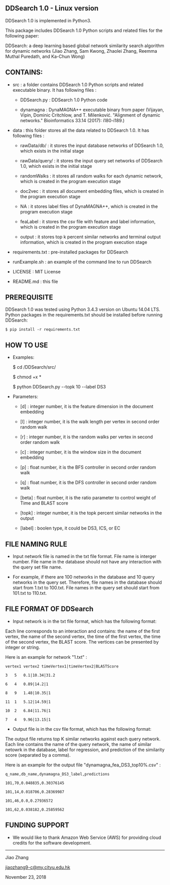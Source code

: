 DDSearch 1.0 - Linux version
------------------------

DDSearch 1.0 is implemented in Python3.

This package includes DDSearch 1.0 Python scripts and related files for the following paper:

DDSearch: a deep learning based global network similarity search algorithm for dynamic networks
(Jiao Zhang, Sam Kwong, Zhaolei Zhang, Reemma Muthal Puredath, and Ka-Chun Wong)


CONTAINS:
------------------------

* src : a folder contains DDSearch 1.0 Python scripts and related executable binary. It has following files :

	* DDSearch.py : DDSearch 1.0 Python code

	* dynamagna : DynaMAGNA++ executable binary from paper (Vijayan, Vipin, Dominic Critchlow, and T. Milenković. "Alignment of dynamic networks." Bioinformatics 33.14 (2017): i180-i189.)
	
* data : this folder stores all the data related to DDSearch 1.0. It has following files :

	* rawData/db/ : it stores the input database networks of DDSearch 1.0, which exists in the initial stage

	* rawData/query/ : it stores the input query set networks of DDSearch 1.0, which exists in the initial stage

	* randomWalks : it stores all random walks for each dynamic network, which is created in the program execution stage

	* doc2vec : it stores all document embedding files, which is created in the program execution stage
	
	* NA : it stores label files of DynaMAGNA++, which is created in the program execution stage

	* feaLabel : it stores the csv file with feature and label information, which is created in the program execution stage

	* output : it stores top k percent similar networks and terminal output information, which is created in the program execution stage

* requirements.txt : pre-installed packages for DDSearch

* runExample.sh : an example of the command line to run DDSearch

* LICENSE : MIT License

* README.md : this file


PREREQUISITE
------------------------

DDSearch 1.0 was tested using Python 3.4.3 version on Ubuntu 14.04 LTS. Python packages in the requirements.txt should be installed before running DDSearch:

	$ pip install -r requirements.txt


HOW TO USE
------------------------

* Examples:
	
	$ cd /DDSearch/src/
	
	$ chmod +x *
	
	$ python DDSearch.py --topk 10 --label DS3

* Parameters:

	* [d] : integer number, it is the feature dimension in the document embedding

	* [l] : integer number, it is the walk length per vertex in second order random walk

	* [r] : integer number, it is the random walks per vertex in second order random walk

	* [c] : integer number, it is the window size in the document embedding

	* [p] : float number, it is the BFS controller in second order random walk

	* [q] : float number, it is the DFS controller in second order random walk

	* [beta] : float number, it is the ratio parameter to control weight of Time and BLAST score

	* [topk] : integer number, it is the topk percent similar networks in the output

	* [label] : boolen type, it could be DS3, ICS, or EC


FILE NAMING RULE
------------------------

* Input network file is named in the txt file format. File name is interger number. File name in the database should not have any interaction with the query set file name.

* For example, if there are 100 networks in the database and 10 query networks in the query set. Therefore, file names in the database should start from 1.txt to 100.txt. File names in the query set should start from 101.txt to 110.txt.


FILE FORMAT OF DDSearch
------------------------

* Input network is in the txt file format, which has the following format: 

 Each line corresponds to an interaction and contains: the name of the first vertex, the name of the second vertex, the time of the first vertex, the time of the second vertex, the BLAST score. The vertices can be presented by integer or string.

 Here is an example for network "1.txt" :

	vertex1	vertex2	timeVertex1|timeVertex2|BLASTScore

	3	5	0.1|10.34|31.2

	6	4	0.89|14.2|1

	8	9	1.48|10.35|1

	11	1	5.12|14.59|1

	10	2	6.84|11.76|1

	7	4	9.96|13.15|1

* Output file is in the csv file format, which has the following format: 

 The output file returns top K similar networks against each query network. Each line contains the name of the query network, the name of similar netowrk in the database, label for regression, and prediction of the similarity score (separated by a comma).

 Here is an example for the output file "dynamagna_fea_DS3_top10%.csv" :

	q_name,db_name,dynamagna_DS3_label,predictions

	101,70,0.048835,0.30376145

	101,14,0.018706,0.28369987

	101,46,0.0,0.27936572

	101,62,0.038182,0.25859562


FUNDING SUPPORT
------------------------
* We would like to thank Amazon Web Service (AWS) for providing cloud credits for the software development.


------------------------
Jiao Zhang

jiaozhang9-c@my.cityu.edu.hk

November 23, 2018

